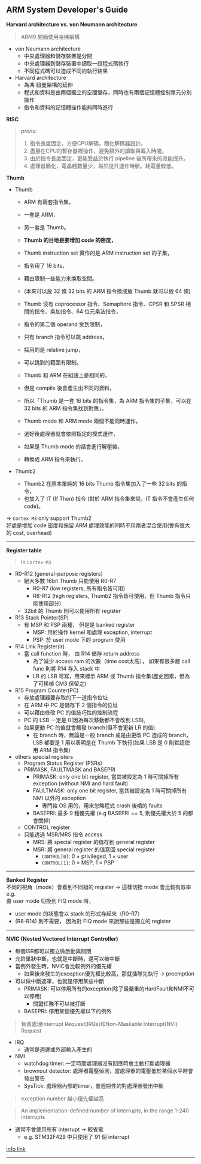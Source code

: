 ## ARM System Developer's Guide ##

**Harvard architecture vs. von Neumann architecture**  
> ARM9 開始使用哈佛架構
* von Neumann architecture
  * 中央處理器和儲存裝置是分開
  * 中央處理器到儲存裝置中讀取一段程式碼執行
  * 不同程式碼可以造成不同的執行結果
* Harvard architecture
  * 為馮‧紐曼架構的延伸
  * 程式和資料是由兩個獨立的空間儲存，同時也有兩個記憶體控制單元分別操作
  * 指令和資料的記憶體操作能夠同時進行

**RISC**  
> *prons:*  
> 1. 指令長度固定，方便CPU解碼，簡化解碼器設計。
> 2. 盡量在CPU的暫存器裡操作，避免額外的讀取與載入時間。
> 3. 由於指令長度固定，更能受益於執行 pipeline 後所帶來的效能提升。
> 4. 處理器簡化，電晶體數量少，易於提升運作時脈。耗電量較低。


**Thumb**  
* Thumb
  * ARM 有兩套指令集，  
  * 一套是 ARM，  
  * 另一套是 Thumb。  

  * **Thumb 的目地是要增加 code 的密度，**  
  * Thumb instruction set 實作的是 ARM instruction set 的子集，  
  * 指令用了 16 bits，  
  * 藉由限制一些能力來換取空間。  

  * (本來可以放 32 條 32 bits 的 ARM 指令換成放 Thumb 就可以放 64 條)  

  * Thumb 沒有 coprocessor 指令、Semaphore 指令、CPSR 和 SPSR 相關的指令、乘加指令、64 位元乘法指令，  
  * 指令的第二個 operand 受到限制，  
  * 只有 branch 指令可以跳 address，  
  * 採用的是 relative jump，  
  * 可以跳到的範圍有限制。  

  * Thumb 和 ARM 在組語上是相同的，  
  * 但是 compile 後會產生出不同的資料，  
  * 所以「Thumb 是一套 16 bits 的指令集，為 ARM 指令集的子集，可以在 32 bits 的 ARM 指令集找到對應」，  
  * Thumb mode 和 ARM mode 兩個不能同時運作，  
  * 選好後處理器就會依照指定的模式運作，  
  * 如果是 Thumb mode 的話會進行解壓縮，  
  * 轉換成 ARM 指令來執行。


* Thumb2
  * Thumb2 在原本單純的 16 bits Thumb 指令集加入了一些 32 bits 的指令，
  * 也加入了 IT (If Then) 指令 (對於 ARM 指令集來說，IT 指令不會產生任何 code)。

=> `Cortex-M3` only support Thumb2  
好處是增加 code 密度和保留 ARM 處理效能的同時不用兩者混合使用(會有很大的 cost, overhead)

-----

**Register table**
> in `Cortex-M3`

* R0-R12 (general-purpose registers)
  * 絕大多數 16bit Thumb 只能使用 R0-R7
    * R0-R7 (low registers, 所有指令皆可用)
    * R8-R12 (high registers, Thumb2 指令皆可使用，但 Thumb 指令只能使用部分)
  * 32bit 的 Thumb 則可以使用所有 register
* R13 Stack Pointer(SP)
  * 有 MSP 和 PSP 兩種， 但是是 banked register
    * MSP: 用於操作 kernel 和處理 exception, interrupt
    * PSP: 於 user mode 下的 program 使用
* R14 Link Register(lr)
  * 當 call function 時， 由 R14 储存 return address
    * 為了減少 access ram 的次數（time cost太高）， 如果有很多層 call func 則將 R14 存入 stack 中
    * LR 的 LSB 可寫，用來標示 ARM 或 Thumb 指令集(歷史因素，但為了可移植 CM3 保留之)
* R15 Program Counter(PC)
  * 存放處理器要存取的下一道指令位址
  * 在 ARM 中 PC 是儲存下 2 個指令的位址
  * 可以藉由修改 PC 的值技巧性的控制流程
  * PC 的 LSB 一定是 0(因為每次移動都不會改到 LSB), 
  * 如果更動 PC 的值就會觸發 branch(但不會更新 LR 的值)
    * 在 branch 時，無論是一般 branch 或是由更改 PC 造成的 branch，LSB 都要是 1 
用以表明是在 Thumb 下執行(如果 LSB 是 0 則默認使用 ARM 指令集)
* others special registers
  * Program Status Register (PSRs)
  * PRIMASK, FAULTMASK and BASEPRI
    * PRIMASK: only one bit register, 當其被設定為 1 時可關掉所有 exception (without NMI and hard fault)
    * FAULTMASK: only one bit register, 當其被設定為 1 時可關掉所有 NMI 以外的 exception
      * 專門給 OS 用的，用來忽略程式 crash 後噴的 faults
    * BASEPRI: 最多 9 種優先權 (e.g BASEPRI == 5, 則優先權大於 5 的都會關掉)
  * CONTROL register
  * 只能透過 MSR/MRS 指令 access
    * MRS: 將 special register 的值存到 general register
    * MSR: 將 general register 的值寫回 special register
      * `CONTROL[0]`: 0 = privileged, 1 = user
      * `CONTROL[1]`: 0 = MSP, 1 = PSP

-----

**Banked Register**  
不同的視角（mode）會看到不同組的 register -> 這樣切換 mode 會比較有效率  
e.g.  
由 user mode 切換到 FIQ mode 時， 
* user mode 的狀態會以 stack 的形式存起來（R0-R7）
* (R8-R14) 則不需要， 因為對 FIQ mode 來說那些是獨立的 register  

-----

**NVIC (Nested Vectored Interrupt Controller)**  
* 每個ISR都可以獨立做啟動與關閉
* 允許巢狀中斷，也就是中斷時，還可以被中斷
* 當例外發生時，NVIC會比較例外的優先權
  * 如果後來發生的exception優先權比較高，那就插隊先執行 -> preemption
* 可以做中斷遮罩，也就是停用某些中斷
  * PRIMASK: 可以停用所有的exception(除了最嚴重的HardFault和NMI不可以停用)
    * 關鍵任務不可以被打斷
  * BASEPRI: 停用某個優先權以下的例外

> 負責處理Interrupt Request(IRQs)和Non-Maskable Interrupt(NVI) Request
* IRQ
  * 通常是週邊或外部輸入產生的
* NMI
  * watchdog timer: 一定時間處理器沒有回應時會主動打斷處理器
  * brownout detector: 處理器電壓偵測，當處理器的電壓低於某個水平時會發出警告
  * SysTick: 處理器內部的timer，會週期性的對處理器發出中斷
> exception number 越小優先權越高  

> An implementation-defined number of interrupts, in the range 1-240 interrupts
* 通常不會使用所有 interrupt -> 較省電
  * e.g. STM32F429 中只使用了 91 個 interrupt

[info link](http://enginechang.logdown.com/posts/248297-talking-about-the-priority-from-the-arm-set-cortex-m-to-freertos)  

-----


